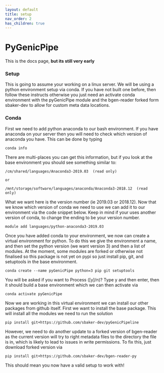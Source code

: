 ```yaml
---
layout: default
title: setup
nav_order: 2
has_children: true
---
```


# PyGenicPipe

This is the docs page, **but its still very early**

### Setup

This is going to assume your working on a linux server. We will be using a python environment setup via conda. If you 
have not built one before, then follow these instructs otherwise you just need an activate conda environment with the
pyGenicPipe module and the bgen-reader forked form sbaker-dev to allow for custom meta data locations.

### Conda

First we need to add python anaconda to our bash environment. If you have anaconda on your server then you will need to 
check which version of anaconda you have. This can be done by typing 

```console
conda info
```

There are multi-places you can get this information, but if you look at the base environment you should see something
similar to:

```console
/cm/shared/languages/Anaconda3-2019.03  (read only)

or

/mnt/storage/software/languages/anaconda/Anaconda3-2018.12  (read only)
```

What we want here is the version number (ie 2019.03 or 2018.12). Now that we know which version of conda we need to use
we can add it to our environment via the code snippet below. Keep in mind if your uses another version of conda, to 
change the ending to be your version number.

```console
module add languages/python-anaconda3-2019.03
```

Once you have added conda to your environment, we now can create a virtual environment for python. To do this we give
the environment a name, and then set the python version (we want version 3) and then a list of modules. At the moment,
some modules are forked or otherwise not finalised so this package is not yet on pypi so just install pip, git, and 
setuptools in the base environment.

```console
conda create --name pyGenicPipe python=3 pip git setuptools
```

You will be asked if you want to Process ([y]/n)? Type y and then enter, then it should build a base environment which
we can then activate via 

```console
conda activate pyGenicPipe
```

Now we are working in this virtual environment we can install our other packages from github itself. First we want to
install the base package. This will install all the modules we need to run the solution

```console
pip install git+https://github.com/sbaker-dev/pyGenicPipeline
```

However, we need to do another update to a forked version of bgen-reader as the current version will try to right 
metadata files to the directory the file is in, which is likely to lead to issues in write permissions. To fix this, 
just download forked version via

```console
pip install git+https://github.com/sbaker-dev/bgen-reader-py
```

This should mean you now have a valid setup to work with!

